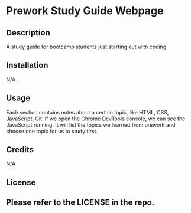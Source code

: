 # Prework Study Guide Webpage

## Description

A study guide for bootcamp students just starting out with coding


## Installation

N/A

## Usage

Each section contains notes about a certain topic, like HTML, CSS, JavaScript, Git. If we open the Chrome DevTools console, we can see the JavaScript running. It will list the topics we learned from prework and choose one topic for us to study first.

## Credits

N/A

## License

Please refer to the LICENSE in the repo.
---


